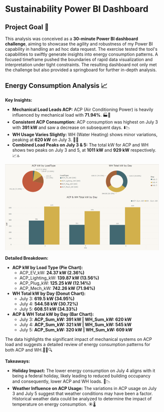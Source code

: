 # Sustainability Power BI Dashboard

## Project Goal 🎯

This analysis was conceived as a **30-minute Power BI dashboard challenge**, aiming to showcase the agility and robustness of my Power BI capability in handling an ad hoc data request. The exercise tested the tool's capabilities to swiftly generate insights into energy consumption patterns. A focused timeframe pushed the boundaries of rapid data visualization and interpretation under tight constraints. The resulting dashboard not only met the challenge but also provided a springboard for further in-depth analysis.

## Energy Consumption Analysis 📈

**Key Insights:**
- **Mechanical Load Leads ACP:** ACP (Air Conditioning Power) is heavily influenced by mechanical load with **71.94%**. 🏭🔌
- **Consistent ACP Consumption:** ACP consumption was highest on July 3 with **391 kW** and saw a decrease on subsequent days. ⬇️📉
- **WH Usage Varies Slightly:** WH (Water Heating) shows minor variations, peaking at **620 kW** on July 3. 🌊🔥
- **Combined Load Peaks on July 3 & 5:** The total kW for ACP and WH shows two peaks on July 3 and 5, at **1011 kW** and **929 kW** respectively. 📈🔝

![](images/energy_consumption_dashboard.png)

**Detailed Breakdown:**
- **ACP kW by Load Type (Pie Chart):** 
  - ACP_EV_kW: **24.37 kW (2.36%)**
  - ACP_Lighting_kW: **139.87 kW (13.56%)**
  - ACP_Plug_kW: **125.25 kW (12.14%)**
  - ACP_Mech_kW: **742.26 kW (71.94%)**
- **WH Total kW by Day (Donut Chart):** 
  - July 3: **619.5 kW (34.95%)**
  - July 4: **544.58 kW (30.72%)**
  - July 5: **608.51 kW (34.33%)**
- **ACP & WH Total kW by Day (Bar Chart):**
  - July 3: **ACP_Sum_kW: 391 kW | WH_Sum_kW: 620 kW**
  - July 4: **ACP_Sum_kW: 321 kW | WH_Sum_kW: 545 kW**
  - July 5: **ACP_Sum_kW: 320 kW | WH_Sum_kW: 609 kW**

The data highlights the significant impact of mechanical systems on ACP load and suggests a detailed review of energy consumption patterns for both ACP and WH.🕵️‍♂️🔍

**Takeaways:**
- **Holiday Impact:** The lower energy consumption on July 4 aligns with it being a federal holiday, likely leading to reduced building occupancy and consequently, lower ACP and WH loads. 🏢📉
- **Weather Influence on ACP Usage:** The variations in ACP usage on July 3 and July 5 suggest that weather conditions may have been a factor. Historical weather data could be analyzed to determine the impact of temperature on energy consumption. ☀️🌡️
